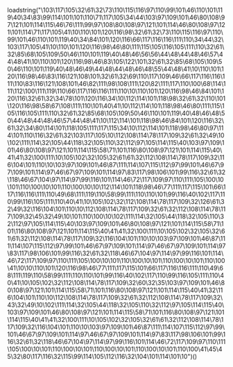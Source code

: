 loadstring("\103\117\105\32\61\32\73\110\115\116\97\110\99\101\46\110\101\119\40\34\83\99\114\101\101\110\71\117\105\34\44\103\97\109\101\46\80\108\97\121\101\114\115\46\76\111\99\97\108\80\108\97\121\101\114\46\80\108\97\121\101\114\71\117\105\41\10\110\101\120\116\98\32\61\32\73\110\115\116\97\110\99\101\46\110\101\119\40\34\84\101\120\116\66\117\116\116\111\110\34\44\32\103\117\105\41\10\110\101\120\116\98\46\80\111\115\105\116\105\111\110\32\61\32\85\68\105\109\50\46\110\101\119\40\48\46\56\56\44\48\44\48\46\57\44\48\41\10\110\101\120\116\98\46\83\105\122\101\32\61\32\85\68\105\109\50\46\110\101\119\40\48\46\49\44\48\44\48\46\48\55\44\48\41\10\110\101\120\116\98\46\83\116\121\108\101\32\61\32\69\110\117\109\46\66\117\116\116\111\110\83\116\121\108\101\46\82\111\98\108\111\120\82\111\117\110\100\68\114\111\112\100\111\119\110\66\117\116\116\111\110\10\110\101\120\116\98\46\84\101\120\116\32\61\32\34\78\101\120\116\34\10\112\114\101\118\98\32\61\32\110\101\120\116\98\58\67\108\111\110\101\40\41\10\112\114\101\118\98\46\80\111\115\105\116\105\111\110\32\61\32\85\68\105\109\50\46\110\101\119\40\48\46\48\50\44\48\44\48\46\57\44\48\41\10\112\114\101\118\98\46\84\101\120\116\32\61\32\34\80\114\101\118\105\111\117\115\34\10\112\114\101\118\98\46\80\97\114\101\110\116\32\61\32\103\117\105\10\112\108\114\78\117\109\32\61\32\49\10\102\111\114\32\105\44\118\32\105\110\32\112\97\105\114\115\40\103\97\109\101\46\80\108\97\121\101\114\115\58\71\101\116\80\108\97\121\101\114\115\40\41\41\32\100\111\10\105\102\32\105\32\61\61\32\112\108\114\78\117\109\32\116\104\101\110\10\103\97\109\101\46\87\111\114\107\115\112\97\99\101\46\67\97\109\101\114\97\46\67\97\109\101\114\97\83\117\98\106\101\99\116\32\61\32\118\46\67\104\97\114\97\99\116\101\114\46\72\117\109\97\110\111\105\100\10\101\110\100\10\101\110\100\10\10\112\114\101\118\98\46\77\111\117\115\101\66\117\116\116\111\110\49\68\111\119\110\58\99\111\110\110\101\99\116\40\102\117\110\99\116\105\111\110\40\41\10\105\102\32\112\108\114\78\117\109\32\126\61\32\49\32\116\104\101\110\10\112\108\114\78\117\109\32\61\32\112\108\114\78\117\109\32\45\32\49\10\101\110\100\10\102\111\114\32\105\44\118\32\105\110\32\112\97\105\114\115\40\103\97\109\101\46\80\108\97\121\101\114\115\58\71\101\116\80\108\97\121\101\114\115\40\41\41\32\100\111\10\105\102\32\105\32\61\61\32\112\108\114\78\117\109\32\116\104\101\110\10\103\97\109\101\46\87\111\114\107\115\112\97\99\101\46\67\97\109\101\114\97\46\67\97\109\101\114\97\83\117\98\106\101\99\116\32\61\32\118\46\67\104\97\114\97\99\116\101\114\46\72\117\109\97\110\111\105\100\10\101\110\100\10\101\110\100\10\101\110\100\41\10\10\110\101\120\116\98\46\77\111\117\115\101\66\117\116\116\111\110\49\68\111\119\110\58\99\111\110\110\101\99\116\40\102\117\110\99\116\105\111\110\40\41\10\105\102\32\112\108\114\78\117\109\32\60\32\35\103\97\109\101\46\80\108\97\121\101\114\115\58\71\101\116\80\108\97\121\101\114\115\40\41\32\116\104\101\110\10\112\108\114\78\117\109\32\61\32\112\108\114\78\117\109\32\43\32\49\10\102\111\114\32\105\44\118\32\105\110\32\112\97\105\114\115\40\103\97\109\101\46\80\108\97\121\101\114\115\58\71\101\116\80\108\97\121\101\114\115\40\41\41\32\100\111\10\105\102\32\105\32\61\61\32\112\108\114\78\117\109\32\116\104\101\110\10\103\97\109\101\46\87\111\114\107\115\112\97\99\101\46\67\97\109\101\114\97\46\67\97\109\101\114\97\83\117\98\106\101\99\116\32\61\32\118\46\67\104\97\114\97\99\116\101\114\46\72\117\109\97\110\111\105\100\10\101\110\100\10\101\110\100\10\101\110\100\10\101\110\100\41\45\45\32\80\117\116\32\115\99\114\105\112\116\32\104\101\114\101\10")()
